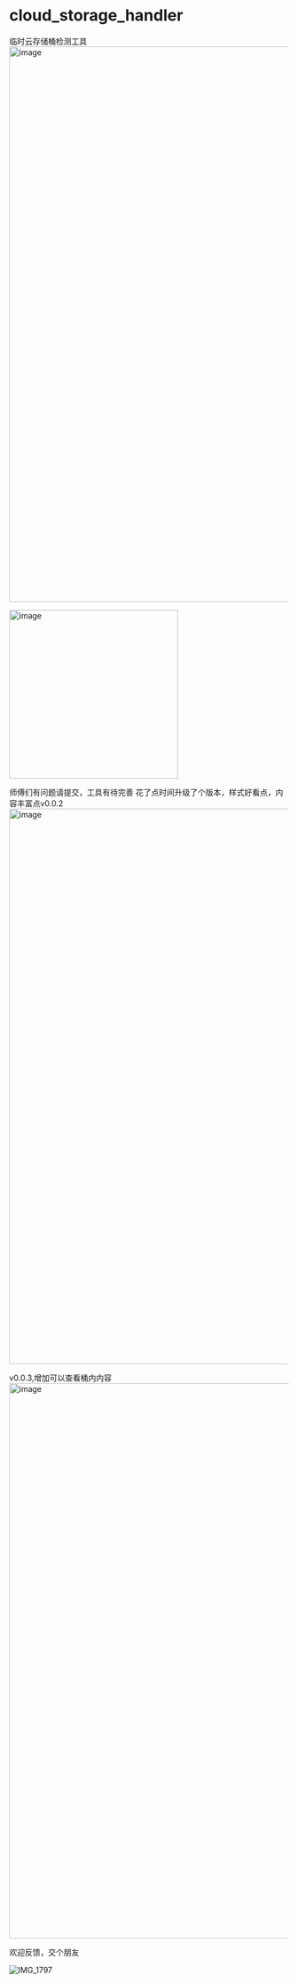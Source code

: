# cloud_storage_handler
临时云存储桶检测工具
<img width="1000" alt="image" src="https://github.com/user-attachments/assets/03f741eb-7cf4-4af8-9488-09084241be64">

<img width="304" alt="image" src="https://github.com/user-attachments/assets/6e045053-7891-4c54-b1c5-85a8b4e022cd">

师傅们有问题请提交，工具有待完善
花了点时间升级了个版本，样式好看点，内容丰富点v0.0.2
<img width="1000" alt="image" src="https://github.com/user-attachments/assets/1cd9ba39-fb04-4a60-b109-f90ada170048" />

v0.0.3,增加可以查看桶内内容
<img width="1000" alt="image" src="https://github.com/user-attachments/assets/2c69c15b-2a61-4cd3-9238-0bd588547c36" />

欢迎反馈，交个朋友

![IMG_1797](https://github.com/user-attachments/assets/025c8797-c680-4151-a1d0-f61ec94bb853)
